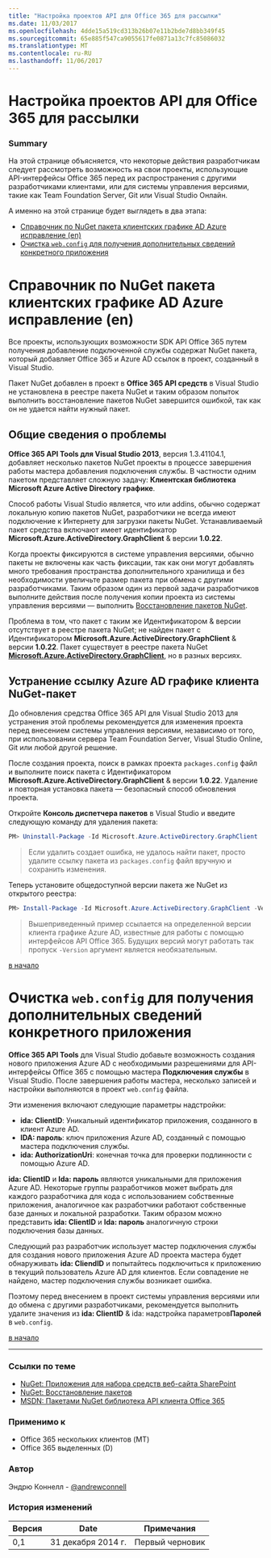 ```yaml
---
title: "Настройка проектов API для Office 365 для рассылки"
ms.date: 11/03/2017
ms.openlocfilehash: 4dde15a519cd313b26b07e11b2bde7d8bb349f45
ms.sourcegitcommit: 65e885f547ca9055617fe0871a13c7fc85086032
ms.translationtype: MT
ms.contentlocale: ru-RU
ms.lasthandoff: 11/06/2017
---
```

# <a name="configure-office-365-api-projects-for-distribution"></a>Настройка проектов API для Office 365 для рассылки

### <a name="summary"></a>Summary ###
На этой странице объясняется, что некоторые действия разработчикам следует рассмотреть возможность на свои проекты, использующие API-интерфейсы Office 365 перед их распространения с другими разработчиками клиентами, или для системы управления версиями, такие как Team Foundation Server, Git или Visual Studio Онлайн.

А именно на этой странице будет выглядеть в два этапа:

- [Справочник по NuGet пакета клиентских графике AD Azure исправление (en)](#fixup-azure-ad-graph-client-nuget-package-reference)
- [Очистка `web.config` для получения дополнительных сведений конкретного приложения](#cleaning-the-webconfig-for-app-specific-details)

# <a name="fixup-azure-ad-graph-client-nuget-package-reference"></a>Справочник по NuGet пакета клиентских графике AD Azure исправление (en)

Все проекты, использующих возможности SDK API Office 365 путем получения добавление подключенной службы содержат NuGet пакета, который добавляет Office 365 и Azure AD ссылок в проект, созданный в Visual Studio. 

Пакет NuGet добавлен в проект в **Office 365 API средств** в Visual Studio не установлена в реестре пакета NuGet и таким образом попыток выполнить восстановление пакетов NuGet завершится ошибкой, так как он не удается найти нужный пакет.

## <a name="understanding-the-problem"></a>Общие сведения о проблемы ##

**Office 365 API Tools для Visual Studio 2013**, версия 1.3.41104.1, добавляет несколько пакетов NuGet проекты в процессе завершения работы мастера добавления подключения службы. В частности одним пакетом представляет сложную задачу: **Клиентская библиотека Microsoft Azure Active Directory графике**.

Способ работы Visual Studio является, что или addins, обычно содержат локальную копию пакетов NuGet, разработчики не всегда имеют подключение к Интернету для загрузки пакеты NuGet. Устанавливаемый пакет средства включают имеет идентификатор **Microsoft.Azure.ActiveDirectory.GraphClient** & версии **1.0.22**.

Когда проекты фиксируются в системе управления версиями, обычно пакеты не включены как часть фиксации, так как они могут добавлять много требования пространства дополнительного хранилища и без необходимости увеличьте размер пакета при обмена с другими разработчиками. Таким образом один из первой задачи разработчиков выполните действия после получения копии проекта из системы управления версиями — выполнить [Восстановление пакетов NuGet](http://docs.nuget.org/docs/reference/package-restore).

Проблема в том, что пакет с таким же Идентификатором & версии отсутствует в реестре пакета NuGet; не найден пакет с Идентификатором **Microsoft.Azure.ActiveDirectory.GraphClient** & версии **1.0.22**. Пакет существует в реестре пакета NuGet **[Microsoft.Azure.ActiveDirectory.GraphClient](http://www.nuget.org/packages/Microsoft.Azure.ActiveDirectory.GraphClient)**, но в разных версиях.

## <a name="fixing-the-azure-ad-graph-client-nuget-package-reference"></a>Устранение ссылку Azure AD графике клиента NuGet-пакет ##

До обновления средства Office 365 API для Visual Studio 2013 для устранения этой проблемы рекомендуется для изменения проекта перед внесением системы управления версиями, независимо от того, при использовании сервера Team Foundation Server, Visual Studio Online, Git или любой другой решение.

После создания проекта, поиск в рамках проекта `packages.config` файл и выполните поиск пакета с Идентификатором **Microsoft.Azure.ActiveDirectory.GraphClient** & версии **1.0.22**. Удаление и повторная установка пакета — безопасный способ обновления проекта.

Откройте **Консоль диспетчера пакетов** в Visual Studio и введите следующую команду для удаления пакета:

  ````powershell
  PM> Uninstall-Package -Id Microsoft.Azure.ActiveDirectory.GraphClient
  ````

  > Если удалить создает ошибка, не удалось найти пакет, просто удалите ссылку пакета из `packages.config` файл вручную и сохранить изменения.

Теперь установите общедоступной версии пакета же NuGet из открытого реестра:

  ````powershell
  PM> Install-Package -Id Microsoft.Azure.ActiveDirectory.GraphClient -Version 2.0.2
  ````

  > Вышеприведенный пример ссылается на определенной версии клиента графике Azure AD, известные для работы с помощью интерфейсов API Office 365. Будущих версий могут работать так пропуск `-Version` аргумент является необязательным.

[в начало](#configure-office-365-api-projects-for-distribution)

# <a name="cleaning-the-webconfig-for-app-specific-details"></a>Очистка `web.config` для получения дополнительных сведений конкретного приложения

**Office 365 API Tools** для Visual Studio добавьте возможность создания нового приложения Azure AD с необходимыми разрешениями для API-интерфейсы Office 365 с помощью мастера **Подключения службы** в Visual Studio. После завершения работы мастера, несколько записей и настройки выполняются в проект `web.config` файла.

Эти изменения включают следующие параметры надстройки:

- **ida: ClientID**: Уникальный идентификатор приложения, созданного в клиент Azure AD.
- **IDA: пароль**: ключ приложения Azure AD, созданный с помощью мастера подключения службы.
- **ida: AuthorizationUri**: конечная точка для проверки подлинности с помощью Azure AD.

**ida: ClientID** и **Ida: пароль** являются уникальными для приложения Azure AD. Некоторые группы разработчиков может выбрать для каждого разработчика для кода с использованием собственные приложения, аналогичное как разработчики работают собственные базе данных и локальной разработки. Таким образом можно представить **ida: ClientID** и **Ida: пароль** аналогичную строки подключения базы данных. 

Следующий раз разработчик использует мастер подключения службы для создания нового приложения Azure AD проекта мастера будет обнаруживать **ida: CliendID** и попытайтесь подключиться к приложению в текущий пользователь Azure AD для клиентов. Если совпадение не найдено, мастер подключения службы возникает ошибка.

Поэтому перед внесением в проект системы управления версиями или до обмена с другими разработчиками, рекомендуется выполнить удалите значения из **ida: ClientID** & ida: надстройка параметров**Паролей** в `web.config`.

[в начало](#configure-office-365-api-projects-for-distribution)

----------

### <a name="related-links"></a>Ссылки по теме ###
- [NuGet: Приложения для набора средств веб-сайта SharePoint](http://www.nuget.org/packages/AppForSharePointWebToolkit)
- [NuGet: Восстановление пакетов](http://docs.nuget.org/docs/reference/package-restore)
- [MSDN: Пакетами NuGet библиотека API клиента Office 365](http://msdn.microsoft.com/office/office365/HowTo/adding-service-to-your-Visual-Studio-project#O365NuGets)

### <a name="applies-to"></a>Применимо к ###
-  Office 365 нескольких клиентов (MT)
-  Office 365 выделенных (D)

### <a name="author"></a>Автор
Эндрю Коннелл - [@andrewconnell](https://twitter.com/andrewconnell)

### <a name="version-history"></a>История изменений ###
Версия  | Date | Примечания
---------| -----| --------
0,1  | 31 декабря 2014 г. | Первый черновик


